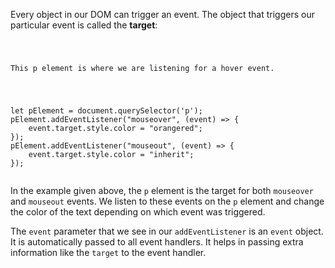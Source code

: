 Every object in our DOM can
trigger an event. The object that
triggers our particular event
is called the **target**:
<!-- TODO: talk about how target is imp as in the case of event delegation -->
<codeblock language="javascript" type="lesson">
<code>
<panel language="html">
<p>This p element is where we are listening for a hover event.</p>
</panel>
<panel language="javascript">
let pElement = document.querySelector('p');
pElement.addEventListener("mouseover", (event) => {
    event.target.style.color = "orangered";
});
pElement.addEventListener("mouseout", (event) => {
    event.target.style.color = "inherit";
});
</panel>
</code>
</codeblock>

In the example given above, the `p` element
is the target for both `mouseover` and
`mouseout` events. We listen to these
events on the `p` element and change
the color of the text depending on
which event was triggered.

The `event` parameter that we see in
our `addEventListener` is an `event` object.
It is automatically passed to all event
handlers. It helps in passing extra information like
the `target` to the event handler.